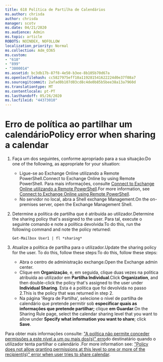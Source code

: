```yaml
---
title: 618 Política de Partilha de Calendários
ms.author: chrisda
author: chrisda
manager: scotv
ms.date: 04/21/2020
ms.audience: Admin
ms.topic: article
ROBOTS: NOINDEX, NOFOLLOW
localization_priority: Normal
ms.collection: Adm_O365
ms.custom:
- "618"
- "899"
- "3800014"
ms.assetid: bc3db17b-87f8-4e50-b3ee-8b105b70d67a
ms.openlocfilehash: cc5827975eff10a119281541622224d0e37f08a7
ms.sourcegitcommit: 2afad0b107d03cd8c4de0b85b5bee38a13a7960d
ms.translationtype: MT
ms.contentlocale: pt-PT
ms.lasthandoff: 05/26/2020
ms.locfileid: "44373010"
---
```

# <a name="policy-error-when-sharing-a-calendar"></a><span data-ttu-id="145a3-102">Erro de política ao partilhar um calendário</span><span class="sxs-lookup"><span data-stu-id="145a3-102">Policy error when sharing a calendar</span></span>

1. <span data-ttu-id="145a3-103">Faça um dos seguintes, conforme apropriado para a sua situação:</span><span class="sxs-lookup"><span data-stu-id="145a3-103">Do one of the following, as appropriate for your situation:</span></span>
    - <span data-ttu-id="145a3-104">Ligue-se ao Exchange Online utilizando a Remote PowerShell.</span><span class="sxs-lookup"><span data-stu-id="145a3-104">Connect to Exchange Online by using Remote PowerShell.</span></span> <span data-ttu-id="145a3-105">Para mais informações, consulte [Connect to Exchange Online utilizando a Remote PowerShell](https://technet.microsoft.com/library/jj984289%28v=exchg.160%29.aspx).</span><span class="sxs-lookup"><span data-stu-id="145a3-105">For more information, see [Connect to Exchange Online using Remote PowerShell](https://technet.microsoft.com/library/jj984289%28v=exchg.160%29.aspx).</span></span>
    - <span data-ttu-id="145a3-106">No servidor no local, abra a Shell exchange Management.</span><span class="sxs-lookup"><span data-stu-id="145a3-106">On the on-premises server, open the Exchange Management Shell.</span></span>
2. <span data-ttu-id="145a3-107">Determine a política de partilha que é atribuída ao utilizador.</span><span class="sxs-lookup"><span data-stu-id="145a3-107">Determine the sharing policy that's assigned to the user.</span></span> <span data-ttu-id="145a3-108">Para tal, execute o seguinte comando e note a política devolvida:</span><span class="sxs-lookup"><span data-stu-id="145a3-108">To do this, run the following command and note the policy returned:</span></span>

    `
    Get-Mailbox User1 | fl *sharing*
    `

3. <span data-ttu-id="145a3-109">Atualize a política de partilha para o utilizador.</span><span class="sxs-lookup"><span data-stu-id="145a3-109">Update the sharing policy for the user.</span></span> <span data-ttu-id="145a3-110">To do this, follow these steps:</span><span class="sxs-lookup"><span data-stu-id="145a3-110">To do this, follow these steps:</span></span>
    - <span data-ttu-id="145a3-111">Abra o centro de administração exchange.</span><span class="sxs-lookup"><span data-stu-id="145a3-111">Open the Exchange admin center.</span></span>
    - <span data-ttu-id="145a3-112">Clique em **Organização**, e, em seguida, clique duas vezes na política atribuída ao utilizador em **Partilha Individual**.</span><span class="sxs-lookup"><span data-stu-id="145a3-112">Click **Organization**, and then double-click the policy that's assigned to the user under **Individual Sharing**.</span></span> <span data-ttu-id="145a3-113">Esta é a política que foi devolvida no passo 2.</span><span class="sxs-lookup"><span data-stu-id="145a3-113">This is the policy that was returned in step 2.</span></span>
    - <span data-ttu-id="145a3-114">Na página 'Regra de Partilha', selecione o nível de partilha de calendário que pretende permitir sob **especificar quais as informações que pretende partilhar;** clique **em Guardar**.</span><span class="sxs-lookup"><span data-stu-id="145a3-114">On the Sharing Rule page, select the calendar sharing level that you want to allow under **Specify what information you want to share**; click **Save**.</span></span>

<span data-ttu-id="145a3-115">Para obter mais informações consulte: ["A política não permite conceder permissões a este nível a um ou mais dos(s)" erro](https://docs.microsoft.com/exchange/troubleshoot/calendar-sharing/policy-permissions-issue)do destinatário quando o utilizador tenta partilhar o calendário .</span><span class="sxs-lookup"><span data-stu-id="145a3-115">For more information see: ["Policy does not allow granting permissions at this level to one or more of the recipient(s)" error when user tries to share calendar](https://docs.microsoft.com/exchange/troubleshoot/calendar-sharing/policy-permissions-issue).</span></span>
